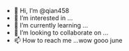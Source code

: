 - 👋 Hi, I’m @qian458
- 👀 I’m interested in ...
- 🌱 I’m currently learning ...
- 💞️ I’m looking to collaborate on ...
- 📫 How to reach me ...wow
gooo
june
<!---
qian458/qian458 is a ✨ special ✨ repository because its `README.md` (this file) appears on your GitHub profile.
You can click the Preview link to take a look at your changes.
--->
